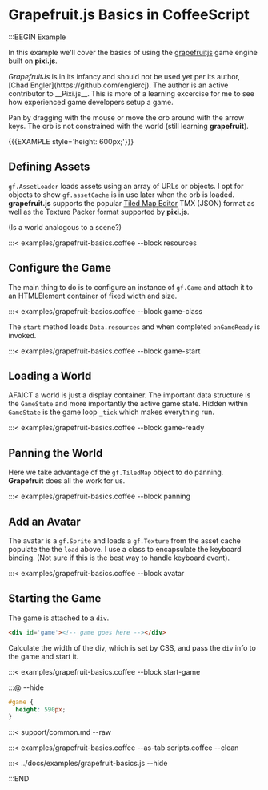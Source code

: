 # Grapefruit.js Basics in CoffeeScript

:::BEGIN Example

In this example we'll cover the basics of using the [grapefruitjs](https://github.com/grapefruitjs/grapefruit)
game engine built on __pixi.js__.

<div class='note'><em>GrapefruitJs</em> is in its infancy and should not be used yet per its author,
[Chad Engler](https://github.com/englercj).
The author is an active contributor to __Pixi.js__. This is more of a learning
excercise for me to see how experienced game developers setup a game.

</div>

Pan by dragging with the mouse or move the orb around with the arrow keys. The orb is not constrained with
the world (still learning __grapefruit__).

{{{EXAMPLE style='height: 600px;'}}}

## Defining Assets

`gf.AssetLoader` loads assets using an array of URLs or objects.
I opt for objects to show `gf.assetCache` is in use later when the orb is loaded. __grapefruit.js__ supports
the popular [Tiled Map Editor](http://www.mapeditor.org/) TMX (JSON) format as well as the Texture Packer
format supported by __pixi.js__.

(Is a world analogous to a scene?)

:::< examples/grapefruit-basics.coffee --block resources

## Configure the Game

The main thing to do is to configure an instance of `gf.Game` and attach it to
an HTMLElement container of fixed width and size.

:::< examples/grapefruit-basics.coffee --block game-class

The `start` method loads `Data.resources` and when completed `onGameReady` is invoked.

:::< examples/grapefruit-basics.coffee --block game-start

## Loading a World

AFAICT a world is just a display container. The important data structure is the `GameState` and
more importantly the active game state. Hidden within `GameState` is the game loop `_tick` which
makes everything run.

:::< examples/grapefruit-basics.coffee --block game-ready

## Panning the World

Here we take advantage of the `gf.TiledMap` object to do panning. __Grapefruit__ does all the work for us.

:::< examples/grapefruit-basics.coffee --block panning


## Add an Avatar

The avatar is a `gf.Sprite` and loads a `gf.Texture` from the asset cache populate the the `load` above.
I use a class to encapsulate the keyboard binding. (Not sure if this is the best way to handle keyboard event).

:::< examples/grapefruit-basics.coffee --block avatar


## Starting the Game

The game is attached to a `div`.

```html
<div id='game'><!-- game goes here --></div>
```

Calculate the width of the div, which is set by CSS, and pass the `div` info to the game and start it.

:::< examples/grapefruit-basics.coffee --block start-game

:::@ --hide

```css
#game {
  height: 590px;
}
```

:::< support/common.md --raw

:::< examples/grapefruit-basics.coffee --as-tab scripts.coffee --clean

:::< ../docs/examples/grapefruit-basics.js --hide

:::END
